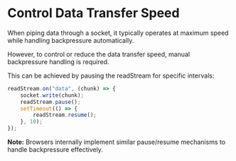 # Control Data Transfer Speed

When piping data through a socket, it typically operates at maximum speed while handling backpressure automatically.

However, to control or reduce the data transfer speed, manual backpressure handling is required.

This can be achieved by pausing the readStream for specific intervals:

```javascript
readStream.on("data", (chunk) => {
    socket.write(chunk);
    readStream.pause();
    setTimeout(() => {
        readStream.resume();
    }, 10);
});
```

**Note:** Browsers internally implement similar pause/resume mechanisms to handle backpressure effectively.